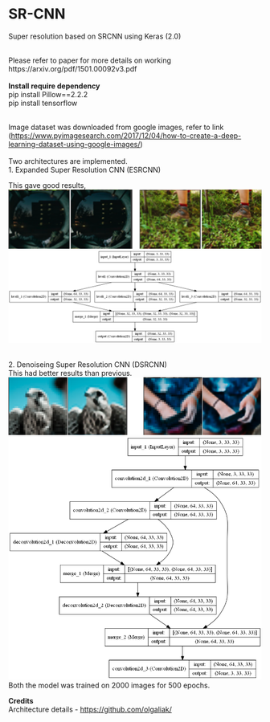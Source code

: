 # SR-CNN
Super resolution based on SRCNN using Keras (2.0)

<br>
Please refer to paper for more details on working https://arxiv.org/pdf/1501.00092v3.pdf
<br><br>
<b>Install require dependency</b><br>
pip install Pillow==2.2.2<br>
pip install tensorflow<br><br>

Image dataset was downloaded from google images, refer to link 
(https://www.pyimagesearch.com/2017/12/04/how-to-create-a-deep-learning-dataset-using-google-images/)<br><br>
Two architectures are implemented. <br>1. Expanded Super Resolution CNN (ESRCNN) <br>

This gave good results,<br>
![](Images/SRCNN.png)<br>
![](Images/ESRCNN.png)
<br>


<br>2. Denoiseing Super Resolution CNN (DSRCNN)<br>
This had better results than previous.
![](Images/DSRCNN.png)<br>
![](Images/DenoiseESRCNN.png)
<br>
Both the model was trained on 2000 images for 500 epochs.<br>

<b>Credits</b><br>
Architecture details - https://github.com/olgaliak/
